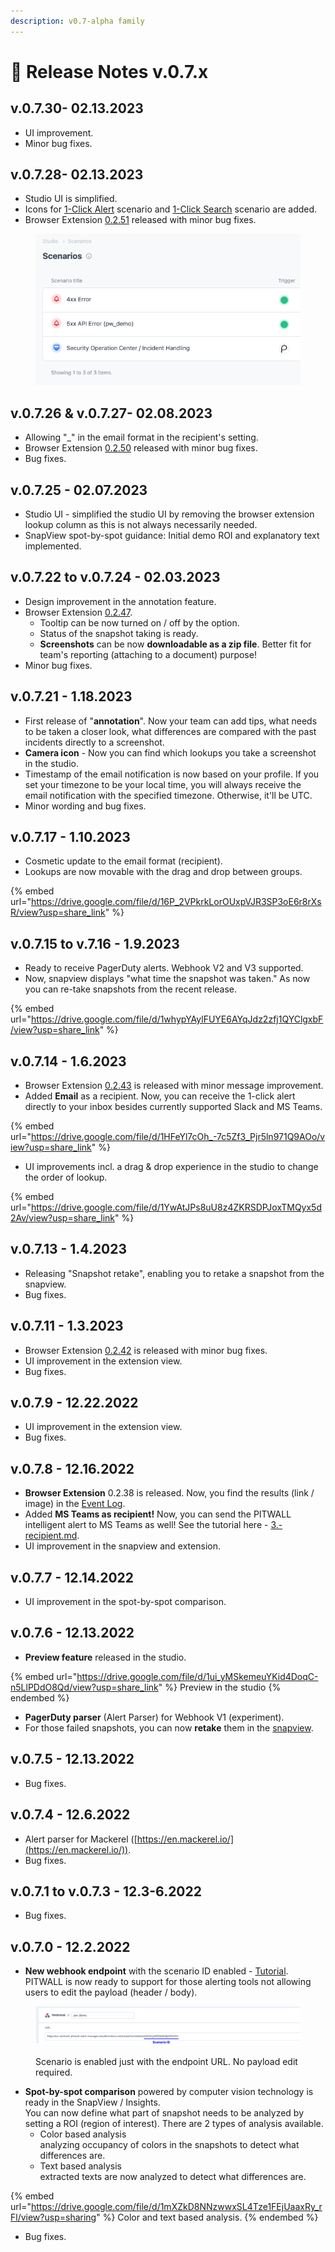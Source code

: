 ```yaml
---
description: v0.7-alpha family
---
```


# 🔖 Release Notes v.0.7.x

## v.0.7.30- 02.13.2023

* UI improvement.
* Minor bug fixes.

## v.0.7.28- 02.13.2023

* Studio UI is simplified.&#x20;
* Icons for [1-Click Alert](../../../../../tutorial-get-started./scenario-setup/alert/) scenario and [1-Click Search](../../../../../tutorial-get-started./scenario-setup/instant-lookup/) scenario are added.&#x20;
* Browser Extension [0.2.51](https://ctc-america.box.com/s/fgb9boee5kn4mzmjfe2ka26j5ofq7ymf) released with minor bug fixes.

<figure><img src="../../../../../.gitbook/assets/image (52).png" alt=""><figcaption></figcaption></figure>

## v.0.7.26 & v.0.7.27- 02.08.2023

* Allowing "\_" in the email format in the recipient's setting.
* Browser Extension [0.2.50](https://ctc-america.box.com/s/fgb9boee5kn4mzmjfe2ka26j5ofq7ymf) released with minor bug fixes.
* Bug fixes.

## v.0.7.25 - 02.07.2023

* Studio UI - simplified the studio UI by removing the browser extension lookup column as this is not always necessarily needed.
* SnapView spot-by-spot guidance: Initial demo ROI and explanatory text implemented.

## v.0.7.22 to v.0.7.24 - 02.03.2023

* Design improvement in the annotation feature.
* Browser Extension [0.2.47](https://ctc-america.app.box.com/s/fgb9boee5kn4mzmjfe2ka26j5ofq7ymf).&#x20;
  * Tooltip can be now turned on / off by the option.
  * Status of the snapshot taking is ready.
  * **Screenshots** can be now **downloadable as a zip file**. Better fit for team's reporting (attaching to a document) purpose!
* Minor bug fixes.

## v.0.7.21 - 1.18.2023

* First release of "**annotation**". Now your team can add tips, what needs to be taken a closer look, what differences are compared with the past incidents directly to a screenshot.
* **Camera icon** - Now you can find which lookups you take a screenshot in the studio.
* Timestamp of the email notification is now based on your profile. If you set your timezone to be your local time, you will always receive the email notification with the specified timezone. Otherwise, it'll be UTC.
* Minor wording and bug fixes.

## v.0.7.17 - 1.10.2023

* Cosmetic update to the email format (recipient).
* Lookups are now movable with the drag and drop between groups.

{% embed url="https://drive.google.com/file/d/16P_2VPkrkLorOUxpVJR3SP3oE6r8rXsR/view?usp=share_link" %}

## v.0.7.15 to v.7.16 - 1.9.2023

* Ready to receive PagerDuty alerts. Webhook V2 and V3 supported.&#x20;
* Now, snapview displays "what time the snapshot was taken." As now you can re-take snapshots from the recent release.

{% embed url="https://drive.google.com/file/d/1whypYAylFUYE6AYqJdz2zfj1QYClgxbF/view?usp=share_link" %}

## v.0.7.14 - 1.6.2023

* Browser Extension [0.2.43](https://ctc-america.box.com/s/fgb9boee5kn4mzmjfe2ka26j5ofq7ymf) is released with minor message improvement.
* Added **Email** as a recipient. Now, you can receive the 1-click alert directly to your inbox besides currently supported Slack and MS Teams.

{% embed url="https://drive.google.com/file/d/1HFeYl7cOh_-7c5Zf3_Pjr5ln971Q9AOo/view?usp=share_link" %}

* UI improvements incl. a drag & drop experience in the studio to change the order of lookup.

{% embed url="https://drive.google.com/file/d/1YwAtJPs8uU8z4ZKRSDPJoxTMQyx5d2Av/view?usp=share_link" %}

## v.0.7.13 - 1.4.2023

* Releasing "Snapshot retake", enabling you to retake a snapshot from the snapview.&#x20;
* Bug fixes.

## v.0.7.11 - 1.3.2023

* Browser Extension [0.2.42](https://ctc-america.app.box.com/folder/175310078442?s=fgb9boee5kn4mzmjfe2ka26j5ofq7ym) is released with minor bug fixes.
* UI improvement in the extension view.&#x20;
* Bug fixes.

## v.0.7.9 - 12.22.2022

* UI improvement in the extension view.&#x20;
* Bug fixes.

## v.0.7.8 - 12.16.2022

* **Browser Extension** 0.2.38 is released. Now, you find the results (link / image) in the [Event Log](../../../../../tutorial-get-started./debrief/event-log-insights.md).
* Added **MS Teams as recipient!** Now, you can send the PITWALL intelligent alert to MS Teams as well! See the tutorial here - [3.-recipient.md](../../../../../tutorial-get-started./scenario-setup/alert/3.-recipient.md "mention").
* UI improvement in the snapview and extension.

## v.0.7.7 - 12.14.2022

* UI improvement in the spot-by-spot comparison.

## v.0.7.6 - 12.13.2022

* **Preview feature** released in the studio.&#x20;

{% embed url="https://drive.google.com/file/d/1ui_yMSkemeuYKid4DoqC-n5LlPDdO8Qd/view?usp=share_link" %}
Preview in the studio
{% endembed %}

* **PagerDuty parser** (Alert Parser) for Webhook V1 (experiment).
* For those failed snapshots, you can now **retake** them in the [snapview](../../../../../tutorial-get-started./analyze-an-incident/snapview.md).

## v.0.7.5 - 12.13.2022

* Bug fixes.

## v.0.7.4 - 12.6.2022

* Alert parser for Mackerel ([https://en.mackerel.io/](https://en.mackerel.io/)).
* Bug fixes.

## v.0.7.1 to v.0.7.3 - 12.3-6.2022

* Bug fixes.

## v.0.7.0 - 12.2.2022

* **New webhook endpoint** with the scenario ID enabled - [Tutorial](../../../../../tutorial-get-started./scenario-setup/alert/3.-recipient.md). PITWALL is now ready to support for those alerting tools not allowing users to edit the payload (header / body).&#x20;

<figure><img src="../../../../../.gitbook/assets/image (37).png" alt=""><figcaption><p>Scenario is enabled just with the endpoint URL. No payload edit required.</p></figcaption></figure>

* **Spot-by-spot comparison** powered by computer vision technology is ready in the SnapView / Insights. \
  You can now define what part of snapshot needs to be analyzed by setting a ROI (region of interest). There are 2 types of analysis available.&#x20;
  * Color based analysis\
    analyzing occupancy of colors in the snapshots to detect what differences are.&#x20;
  * Text based analysis\
    extracted texts are now analyzed to detect what differences are.

{% embed url="https://drive.google.com/file/d/1mXZkD8NNzwwxSL4Tze1FEjUaaxRy_rFl/view?usp=sharing" %}
Color and text based analysis.
{% endembed %}

* Bug fixes.
